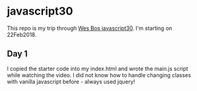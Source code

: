 # javascript30
This repo is my trip through [Wes Bos javascript30](https://javascript30.com/). I'm starting on 22Feb2018.

## Day 1
I copied the starter code into my index.html and wrote the main.js script while watching the video. I did not know how to handle changing classes with vanilla javascript before - always used jquery! 
